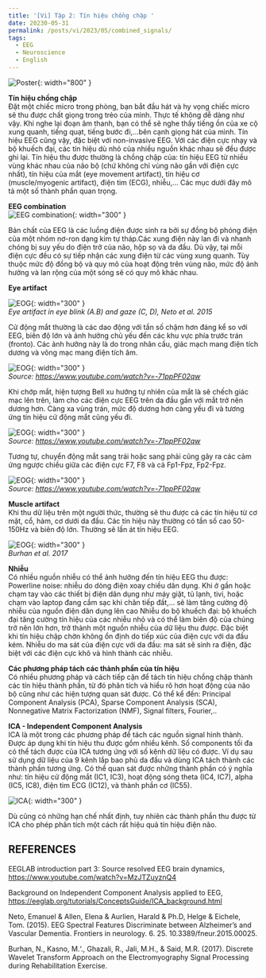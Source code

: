 ```yaml
---
title: '[Vi] Tập 2: Tín hiệu chồng chập '
date: 20230-05-31
permalink: /posts/vi/2023/05/combined_signals/
tags:
  - EEG
  - Neuroscience
  - English
---
```


![Poster](/images/post/2023_EEG_signals.jpeg){: width="800" }<br>

**Tín hiệu chồng chập** <br>
Đặt một chiếc micro trong phòng, bạn bắt đầu hát và hy vọng chiếc micro sẽ thu được chất giọng trong trẻo của mình. Thực tế không dễ dàng như vậy. Khi nghe lại đoạn âm thanh, bạn có thể sẽ nghe thấy tiếng ồn của xe cộ xung quanh, tiếng quạt, tiếng bước đi,...bên cạnh giọng hát của mình. Tín hiệu EEG cũng vậy, đặc biệt với non-invasive EEG. Với các điện cực nhạy và bộ khuếch đại, các tín hiệu dù nhỏ của nhiều nguồn khác nhau sẽ đều được ghi lại. Tín hiệu thu được thường là chồng chập của: tín hiệu EEG từ nhiều vùng khác nhau của não bộ (chứ không chỉ vùng não gần với điện cực nhất), tín hiệu của mắt (eye movement artifact), tín hiệu cơ (muscle/myogenic artifact), điện tim (ECG), nhiễu,...
Các mục dưới đây mô tả một số thành phần quan trọng.

**EEG combination**<br>
![EEG combination](/images/post/2023_eeg_combination.png){: width="300" } <br>

Bản chất của EEG là các luồng điện được sinh ra bởi sự đồng bộ phóng điện của một nhóm nơ-ron dạng kim tự tháp.Các xung điện này lan đi và nhanh chóng bị suy yếu do điện trở của não, hộp sọ và da đầu. Dù vậy, tại mỗi điện cực đều có sự tiếp nhận các xung điện từ các vùng xung quanh. Tùy thuộc mức độ đồng bộ và quy mô của hoạt động trên vùng não, mức độ ảnh hưởng và lan rộng của một sóng sẽ có quy mô khác nhau.

**Eye artifact**<br>

![EOG](/images/post/2023_eye_artifact_0.png){: width="300" } <br>
*Eye artifact in eye blink (A.B) and gaze (C, D), Neto et al. 2015* <br>

Cử động mắt thường là các dao động với tần số chậm hơn đáng kể so với EEG, biên độ lớn và ảnh hưởng chủ yếu đến các khu vực phía trước trán (fronto). Các ảnh hưởng này là do trong nhãn cầu, giác mạch mang điện tích dương và võng mạc mang điện tích âm. 

![EOG](/images/post/2023_eye_artifact_1.png){: width="300" } <br>
*Source: https://www.youtube.com/watch?v=-71ppPF02qw* <br>

Khi chớp mắt, hiện tượng Bell xu hướng tự nhiên của mắt là sẽ chếch giác mạc lên trên, làm cho các điện cực EEG trên da đầu gần với mắt trở nên dương hơn. Càng xa vùng trán, mức độ dương hơn càng yếu đi và tương ứng tín hiệu cử động mắt cũng yếu đi.

![EOG](/images/post/2023_eye_artifact_3.png){: width="300" } <br>
*Source: https://www.youtube.com/watch?v=-71ppPF02qw* <br>

Tương tự, chuyển động mắt sang trái hoặc sang phải cũng gây ra các cảm ứng ngược chiều giữa các điện cực F7, F8 và cả Fp1-Fpz, Fp2-Fpz.

![EOG](/images/post/2023_eye_artifact_3.png){: width="300" } <br>
*Source: https://www.youtube.com/watch?v=-71ppPF02qw* <br>

**Muscle artifact**<br>
Khi thu dữ liệu trên một người thức, thường sẽ thu được cả các tín hiệu từ cơ mặt, cổ, hàm, cơ dưới da đầu. Các tín hiệu này thường có tần số cao 50-150Hz và biên độ lớn. Thường sẽ lấn át tín hiệu EEG.

![EOG](/images/post/2023_emg.png){: width="300" } <br>
*Burhan et al. 2017*<br>

**Nhiễu**<br>
Có nhiều nguồn nhiễu có thể ảnh hưởng đến tín hiệu EEG thu được:
Powerline noise: nhiễu do dòng điện xoay chiều dân dụng. Khi ở gần hoặc chạm tay vào các thiết bị điện dân dụng như máy giặt, tủ lạnh, tivi, hoặc chạm vào laptop đang cắm sạc khi chân tiếp đất,... sẽ làm tăng cường độ nhiễu của nguồn điện dân dụng lên cao
Nhiễu do bộ khuếch đại: bộ khuếch đại tăng cường tín hiệu của các nhiễu nhỏ và có thể làm biên độ của chúng trở nên lớn hơn, trở thành một nguồn nhiễu của dữ liệu thu được. Đặc biệt khi tín hiệu chập chờn không ổn định do tiếp xúc của điện cực với da đầu kém.
Nhiễu do ma sát của điện cực với da đầu: ma sát sẽ sinh ra điện, đặc biệt với các điện cực khô và hình thành các nhiễu.

**Các phương pháp tách các thành phần của tín hiệu**<br>
Có nhiều phương pháp và cách tiếp cận để tách tín hiệu chồng chập thành các tín hiệu thành phần, từ đó phân tích và hiểu rõ hơn hoạt động của não bộ cũng như các hiện tượng quan sát được. Có thể kể đến: Principal Component Analysis (PCA), Sparse Component Analysis (SCA), Nonnegative Matrix Factorization (NMF), Signal filters, Fourier,..

**ICA - Independent Component Analysis**<br>
ICA là một trong các phương pháp để tách các nguồn signal hình thành. Được áp dụng khi tín hiệu thu được gồm nhiều kênh. Số components tối đa có thể tách được của ICA tương ứng với số kênh dữ liệu có được. 
Ví dụ sau sử dụng dữ liệu của 9 kênh lắp bao phủ da đầu và dùng ICA tách thành các thành phần tương ứng. Có thể quan sát được những thành phần có ý nghĩa như: tín hiệu cử động mắt (IC1, IC3), hoạt động sóng theta (IC4, IC7), alpha (IC5, IC8), điện tim ECG (IC12), và thành phần cơ (IC55).

![ICA](/images/post/2023_ICA.png){: width="300" } <br>

Dù cũng có những hạn chế nhất định, tuy nhiên các thành phần thu được từ ICA cho phép phân tích một cách rất hiệu quả tín hiệu điện não.



REFERENCES
-----

EEGLAB introduction part 3: Source resolved EEG brain dynamics, https://www.youtube.com/watch?v=MzJTZuyznQ4

Background on Independent Component Analysis applied to EEG, https://eeglab.org/tutorials/ConceptsGuide/ICA_background.html

Neto, Emanuel & Allen, Elena & Aurlien, Harald & Ph.D, Helge & Eichele, Tom. (2015). EEG Spectral Features Discriminate between Alzheimer’s and Vascular Dementia. Frontiers in neurology. 6. 25. 10.3389/fneur.2015.00025. 

Burhan, N., Kasno, M.‘., Ghazali, R., Jali, M.H., & Said, M.R. (2017). Discrete Wavelet Transform Approach on the Electromyography Signal Processing during Rehabilitation Exercise.
